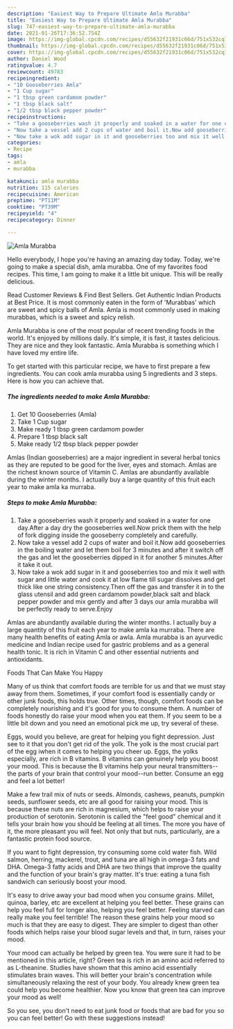 ```yaml
---
description: "Easiest Way to Prepare Ultimate Amla Murabba"
title: "Easiest Way to Prepare Ultimate Amla Murabba"
slug: 747-easiest-way-to-prepare-ultimate-amla-murabba
date: 2021-01-26T17:36:52.754Z
image: https://img-global.cpcdn.com/recipes/d55632f21931c06d/751x532cq70/amla-murabba-recipe-main-photo.jpg
thumbnail: https://img-global.cpcdn.com/recipes/d55632f21931c06d/751x532cq70/amla-murabba-recipe-main-photo.jpg
cover: https://img-global.cpcdn.com/recipes/d55632f21931c06d/751x532cq70/amla-murabba-recipe-main-photo.jpg
author: Daniel Wood
ratingvalue: 4.7
reviewcount: 49783
recipeingredient:
- "10 Gooseberries Amla"
- "1 Cup sugar"
- "1 tbsp green cardamom powder"
- "1 tbsp black salt"
- "1/2 tbsp black pepper powder"
recipeinstructions:
- "Take a gooseberries wash it properly and soaked in a water for one day.After a day dry the gooseberries well.Now prick them with the help of fork digging inside the gooseberry completely and carefully."
- "Now take a vessel add 2 cups of water and boil it.Now add gooseberries in the boiling water and let them boil for 3 minutes and after it switch off the gas and let the gooseberries dipped in it for another 5 minutes.After it take it out."
- "Now take a wok add sugar in it and gooseberries too and mix it well with sugar and little water and cook it at low flame till sugar dissolves and get thick like one string consistency.Then off the gas and transfer it in to the glass utensil and add green cardamom powder,black salt and black pepper powder and mix gently and after 3 days our amla murabba will be perfectly ready to serve.Enjoy"
categories:
- Recipe
tags:
- amla
- murabba

katakunci: amla murabba 
nutrition: 115 calories
recipecuisine: American
preptime: "PT11M"
cooktime: "PT39M"
recipeyield: "4"
recipecategory: Dinner

---
```



![Amla Murabba](https://img-global.cpcdn.com/recipes/d55632f21931c06d/751x532cq70/amla-murabba-recipe-main-photo.jpg)

Hello everybody, I hope you're having an amazing day today. Today, we're going to make a special dish, amla murabba. One of my favorites food recipes. This time, I am going to make it a little bit unique. This will be really delicious.

Read Customer Reviews &amp; Find Best Sellers. Get Authentic Indian Products at Best Price. It is most commonly eaten in the form of &#39;Murabbas&#39; which are sweet and spicy balls of Amla. Amla is most commonly used in making murabbas, which is a sweet and spicy relish.

Amla Murabba is one of the most popular of recent trending foods in the world. It's enjoyed by millions daily. It's simple, it is fast, it tastes delicious. They are nice and they look fantastic. Amla Murabba is something which I have loved my entire life.


To get started with this particular recipe, we have to first prepare a few ingredients. You can cook amla murabba using 5 ingredients and 3 steps. Here is how you can achieve that.

<!--inarticleads1-->

##### The ingredients needed to make Amla Murabba:

1. Get 10 Gooseberries (Amla)
1. Take 1 Cup sugar
1. Make ready 1 tbsp green cardamom powder
1. Prepare 1 tbsp black salt
1. Make ready 1/2 tbsp black pepper powder


Amlas (Indian gooseberries) are a major ingredient in several herbal tonics as they are reputed to be good for the liver, eyes and stomach. Amlas are the richest known source of Vitamin C. Amlas are abundantly available during the winter months. I actually buy a large quantity of this fruit each year to make amla ka murraba. 

<!--inarticleads2-->

##### Steps to make Amla Murabba:

1. Take a gooseberries wash it properly and soaked in a water for one day.After a day dry the gooseberries well.Now prick them with the help of fork digging inside the gooseberry completely and carefully.
1. Now take a vessel add 2 cups of water and boil it.Now add gooseberries in the boiling water and let them boil for 3 minutes and after it switch off the gas and let the gooseberries dipped in it for another 5 minutes.After it take it out.
1. Now take a wok add sugar in it and gooseberries too and mix it well with sugar and little water and cook it at low flame till sugar dissolves and get thick like one string consistency.Then off the gas and transfer it in to the glass utensil and add green cardamom powder,black salt and black pepper powder and mix gently and after 3 days our amla murabba will be perfectly ready to serve.Enjoy


Amlas are abundantly available during the winter months. I actually buy a large quantity of this fruit each year to make amla ka murraba. There are many health benefits of eating Amla or awla. Amla murabba is an ayurvedic medicine and Indian recipe used for gastric problems and as a general health tonic. It is rich in Vitamin C and other essential nutrients and antioxidants. 

Foods That Can Make You Happy


Many of us think that comfort foods are terrible for us and that we must stay away from them. Sometimes, if your comfort food is essentially candy or other junk foods, this holds true. Other times, though, comfort foods can be completely nourishing and it's good for you to consume them. A number of foods honestly do raise your mood when you eat them. If you seem to be a little bit down and you need an emotional pick me up, try several of these.

Eggs, would you believe, are great for helping you fight depression. Just see to it that you don't get rid of the yolk. The yolk is the most crucial part of the egg iwhen it comes to helping you cheer up. Eggs, the yolks especially, are rich in B vitamins. B vitamins can genuinely help you boost your mood. This is because the B vitamins help your neural transmitters--the parts of your brain that control your mood--run better. Consume an egg and feel a lot better!

Make a few trail mix of nuts or seeds. Almonds, cashews, peanuts, pumpkin seeds, sunflower seeds, etc are all good for raising your mood. This is because these nuts are rich in magnesium, which helps to raise your production of serotonin. Serotonin is called the "feel good" chemical and it tells your brain how you should be feeling at all times. The more you have of it, the more pleasant you will feel. Not only that but nuts, particularly, are a fantastic protein food source.

If you want to fight depression, try consuming some cold water fish. Wild salmon, herring, mackerel, trout, and tuna are all high in omega-3 fats and DHA. Omega-3 fatty acids and DHA are two things that improve the quality and the function of your brain's gray matter. It's true: eating a tuna fish sandwich can seriously boost your mood. 

It's easy to drive away your bad mood when you consume grains. Millet, quinoa, barley, etc are excellent at helping you feel better. These grains can help you feel full for longer also, helping you feel better. Feeling starved can really make you feel terrible! The reason these grains help your mood so much is that they are easy to digest. They are simpler to digest than other foods which helps raise your blood sugar levels and that, in turn, raises your mood.

Your mood can actually be helped by green tea. You were sure it had to be mentioned in this article, right? Green tea is rich in an amino acid referred to as L-theanine. Studies have shown that this amino acid essentially stimulates brain waves. This will better your brain's concentration while simultaneously relaxing the rest of your body. You already knew green tea could help you become healthier. Now you know that green tea can improve your mood as well!

So you see, you don't need to eat junk food or foods that are bad for you so you can feel better! Go  with  these suggestions  instead!

